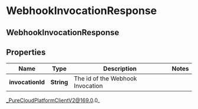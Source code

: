 # WebhookInvocationResponse

## WebhookInvocationResponse

## Properties

|Name | Type | Description | Notes|
|------------ | ------------- | ------------- | -------------|
| **invocationId** | **String** | The id of the Webhook Invocation | |



_PureCloudPlatformClientV2@169.0.0_
